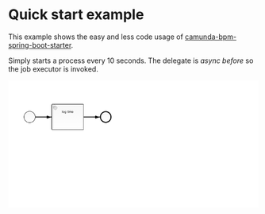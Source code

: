 # Quick start example
This example shows the easy and less code usage of [camunda-bpm-spring-boot-starter](https://github.com/camunda/camunda-bpm-spring-boot-starter).

Simply starts a process every 10 seconds. The delegate is _async before_ so the job executor is invoked.

![example.bpmn](src/main/resources/example.png)
